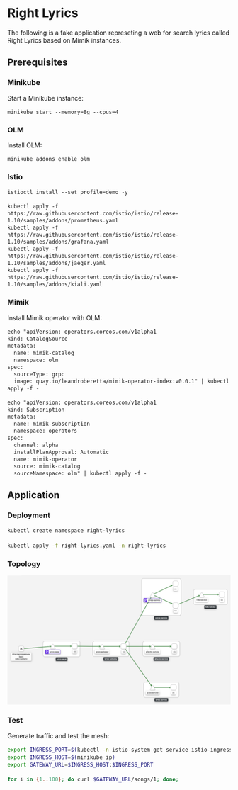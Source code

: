 # Right Lyrics

The following is a fake application represeting a web for search lyrics called Right Lyrics based on Mimik instances.

## Prerequisites 

### Minikube

Start a Minikube instance:

```
minikube start --memory=8g --cpus=4
```

### OLM

Install OLM:

```
minikube addons enable olm
```

### Istio

```
istioctl install --set profile=demo -y

kubectl apply -f https://raw.githubusercontent.com/istio/istio/release-1.10/samples/addons/prometheus.yaml
kubectl apply -f https://raw.githubusercontent.com/istio/istio/release-1.10/samples/addons/grafana.yaml
kubectl apply -f https://raw.githubusercontent.com/istio/istio/release-1.10/samples/addons/jaeger.yaml
kubectl apply -f https://raw.githubusercontent.com/istio/istio/release-1.10/samples/addons/kiali.yaml
```

### Mimik

Install Mimik operator with OLM:

```
echo "apiVersion: operators.coreos.com/v1alpha1
kind: CatalogSource
metadata:
  name: mimik-catalog
  namespace: olm
spec:
  sourceType: grpc
  image: quay.io/leandroberetta/mimik-operator-index:v0.0.1" | kubectl apply -f -

echo "apiVersion: operators.coreos.com/v1alpha1
kind: Subscription
metadata:
  name: mimik-subscription
  namespace: operators 
spec:
  channel: alpha
  installPlanApproval: Automatic
  name: mimik-operator
  source: mimik-catalog
  sourceNamespace: olm" | kubectl apply -f -
```

## Application

### Deployment

```bash
kubectl create namespace right-lyrics

kubectl apply -f right-lyrics.yaml -n right-lyrics
```

### Topology

![right-lyrics](../mesh.png)

### Test

Generate traffic and test the mesh:

```bash
export INGRESS_PORT=$(kubectl -n istio-system get service istio-ingressgateway -o jsonpath='{.spec.ports[?(@.name=="http2")].nodePort}')
export INGRESS_HOST=$(minikube ip)
export GATEWAY_URL=$INGRESS_HOST:$INGRESS_PORT

for i in {1..100}; do curl $GATEWAY_URL/songs/1; done;
```